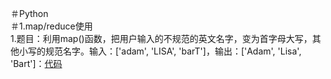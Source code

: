 ＃Python <br>
＃1.map/reduce使用<br>
1.题目：利用map()函数，把用户输入的不规范的英文名字，变为首字母大写，其他小写的规范名字。输入：['adam', 'LISA', 'barT']，输出：['Adam', 'Lisa', 'Bart']：[代码](https://github.com/zjw-coder/Python/blob/main/map.py)<br>
